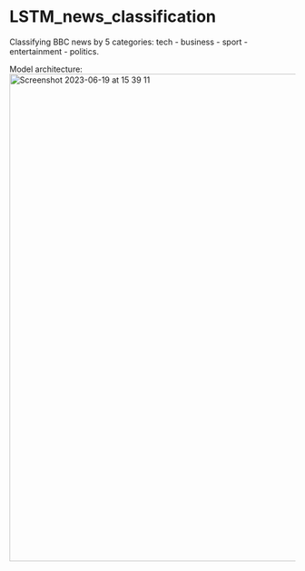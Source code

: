 # LSTM_news_classification

Classifying BBC news by 5 categories: tech - business - sport - entertainment - politics.

Model architecture:
<img width="859" alt="Screenshot 2023-06-19 at 15 39 11" src="https://github.com/milas-melt/LSTM_news_classification/assets/55765976/575e15de-8e37-42d2-b401-72dfd7845bb3">
